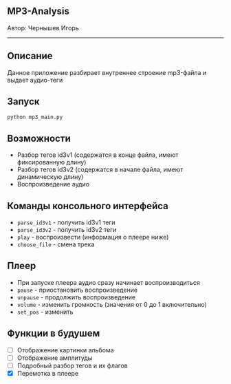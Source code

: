MP3-Analysis
-----
Автор: Чернышев Игорь

-----
Описание
-----
Данное приложение разбирает внутреннее строение mp3-файла и выдает аудио-теги

Запуск
-----
```python mp3_main.py```

Возможности
--
* Разбор тегов id3v1 (содержатся в конце файла, имеют фиксированную длину)
* Разбор тегов id3v2 (содержатся в начале файла, имеют динамическую длину)
* Воспроизведение аудио

Команды консольного интерфейса
--
* ```parse_id3v1``` - получить id3v1 теги
* ```parse_id3v2``` - получить id3v2 теги
* ```play``` - воспроизвести (информация о плеере ниже)
* ```choose_file``` - смена трека

Плеер
--
* При запуске плеера аудио сразу начинает воспроизводиться
* ```pause``` - приостановить воспроизведение
* ```unpause``` - продолжить воспроизведение
* ```volume``` - изменить громкость (значения от 0 до 1 включительно)
* ```set_pos``` - изменить 

Функции в будушем
--
- [ ] Отображение картинки альбома
- [ ] Отображение амплитуды
- [ ] Подробный разбор тегов и их флагов
- [x] Перемотка в плеере